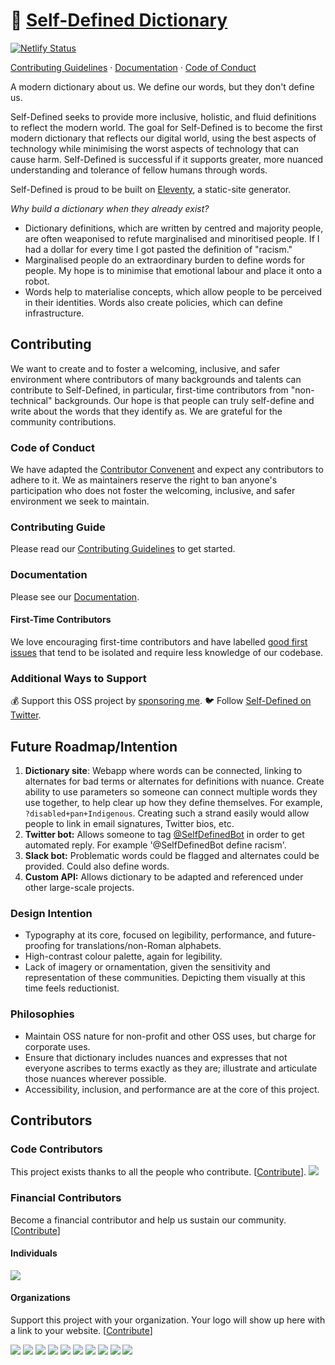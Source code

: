 # 📕 [Self-Defined Dictionary](https://www.selfdefined.app)

[![Netlify Status](https://api.netlify.com/api/v1/badges/82274e91-8f6a-474e-9b2a-fca29bb72d75/deploy-status)](https://app.netlify.com/sites/selfdefined/deploys)

[Contributing Guidelines](https://github.com/selfdefined/web-app/blob/prod/CONTRIBUTING.md) · [Documentation](https://www.selfdefined.app/documentation/) · [Code of Conduct](https://github.com/selfdefined/web-app/blob/prod/CODE-OF-CONDUCT.md)

A modern dictionary about us. We define our words, but they don't define us.

Self-Defined seeks to provide more inclusive, holistic, and fluid definitions to reflect the modern world. The goal for Self-Defined is to become the first modern dictionary that reflects our digital world, using the best aspects of technology while minimising the worst aspects of technology that can cause harm. Self-Defined is successful if it supports greater, more nuanced understanding and tolerance of fellow humans through words.

Self-Defined is proud to be built on [Eleventy](https://github.com/11ty/eleventy), a static-site generator.

*Why build a dictionary when they already exist?*

- Dictionary definitions, which are written by centred and majority people, are often weaponised to refute marginalised and minoritised people. If I had a dollar for every time I got pasted the definition of "racism."
- Marginalised people do an extraordinary burden to define words for people. My hope is to minimise that emotional labour and place it onto a robot.
- Words help to materialise concepts, which allow people to be perceived in their identities. Words also create policies, which can define infrastructure.

## Contributing

We want to create and to foster a welcoming, inclusive, and safer environment where contributors of many backgrounds and talents can contribute to Self-Defined, in particular, first-time contributors from "non-technical" backgrounds. Our hope is that people can truly self-define and write about the words that they identify as. We are grateful for the community contributions.

### Code of Conduct

We have adapted the [Contributor Convenent](https://github.com/selfdefined/web-app/blob/prod/CODE-OF-CONDUCT.md) and expect any contributors to adhere to it. We as maintainers reserve the right to ban anyone's participation who does not foster the welcoming, inclusive, and safer environment we seek to maintain.

### Contributing Guide

Please read our [Contributing Guidelines](https://github.com/selfdefined/web-app/blob/prod/CONTRIBUTING.md) to get started.

### Documentation

Please see our [Documentation](https://www.selfdefined.app/documentation/).

#### First-Time Contributors

We love encouraging first-time contributors and have labelled [good first issues](https://github.com/tatianamac/selfdefined/issues?q=is%3Aissue+is%3Aopen+label%3A%22good+first+issue%22) that tend to be isolated and require less knowledge of our codebase.

### Additional Ways to Support

💰 Support this OSS project by [sponsoring me](https://github.com/users/tatianamac/sponsorship).
🐦 Follow [Self-Defined on Twitter](https://twitter.com/selfdefinedapp).

## Future Roadmap/Intention

1. **Dictionary site**: Webapp where words can be connected, linking to alternates for bad terms or alternates for definitions with nuance. Create ability to use parameters so someone can connect multiple words they use together, to help clear up how they define themselves. For example, `?disabled+pan+Indigenous`. Creating such a strand easily would allow people to link in email signatures, Twitter bios, etc.
2. **Twitter bot:** Allows someone to tag [@SelfDefinedBot](https://twitter.com/SelfDefinedBot) in order to get automated reply. For example '@SelfDefinedBot define racism'.
3. **Slack bot:** Problematic words could be flagged and alternates could be provided. Could also define words.
4. **Custom API:** Allows dictionary to be adapted and referenced under other large-scale projects.

### Design Intention

- Typography at its core, focused on legibility, performance, and future-proofing for translations/non-Roman alphabets.
- High-contrast colour palette, again for legibility.
- Lack of imagery or ornamentation, given the sensitivity and representation of these communities. Depicting them visually at this time feels reductionist.

### Philosophies

- Maintain OSS nature for non-profit and other OSS uses, but charge for corporate uses.
- Ensure that dictionary includes nuances and expresses that not everyone ascribes to terms exactly as they are; illustrate and articulate those nuances wherever possible.
- Accessibility, inclusion, and performance are at the core of this project.

## Contributors

### Code Contributors

This project exists thanks to all the people who contribute. [[Contribute](CONTRIBUTING.md)].
<a href="https://github.com/tatianamac/SelfDefined/graphs/contributors"><img src="https://opencollective.com/SelfDefined/contributors.svg?width=890&button=false" /></a>

### Financial Contributors

Become a financial contributor and help us sustain our community. [[Contribute](https://opencollective.com/SelfDefined/contribute)]

#### Individuals

<a href="https://opencollective.com/SelfDefined"><img src="https://opencollective.com/SelfDefined/individuals.svg?width=890"></a>

#### Organizations

Support this project with your organization. Your logo will show up here with a link to your website. [[Contribute](https://opencollective.com/SelfDefined/contribute)]

<a href="https://opencollective.com/SelfDefined/organization/0/website"><img src="https://opencollective.com/SelfDefined/organization/0/avatar.svg"></a>
<a href="https://opencollective.com/SelfDefined/organization/1/website"><img src="https://opencollective.com/SelfDefined/organization/1/avatar.svg"></a>
<a href="https://opencollective.com/SelfDefined/organization/2/website"><img src="https://opencollective.com/SelfDefined/organization/2/avatar.svg"></a>
<a href="https://opencollective.com/SelfDefined/organization/3/website"><img src="https://opencollective.com/SelfDefined/organization/3/avatar.svg"></a>
<a href="https://opencollective.com/SelfDefined/organization/4/website"><img src="https://opencollective.com/SelfDefined/organization/4/avatar.svg"></a>
<a href="https://opencollective.com/SelfDefined/organization/5/website"><img src="https://opencollective.com/SelfDefined/organization/5/avatar.svg"></a>
<a href="https://opencollective.com/SelfDefined/organization/6/website"><img src="https://opencollective.com/SelfDefined/organization/6/avatar.svg"></a>
<a href="https://opencollective.com/SelfDefined/organization/7/website"><img src="https://opencollective.com/SelfDefined/organization/7/avatar.svg"></a>
<a href="https://opencollective.com/SelfDefined/organization/8/website"><img src="https://opencollective.com/SelfDefined/organization/8/avatar.svg"></a>
<a href="https://opencollective.com/SelfDefined/organization/9/website"><img src="https://opencollective.com/SelfDefined/organization/9/avatar.svg"></a>
